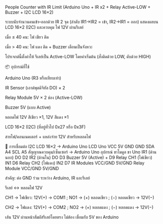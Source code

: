 People Counter with IR Limit (Arduino Uno + IR x2 + Relay Active-LOW + Buzzer + I2C LCD 16×2)

ระบบนับจำนวนคนเข้า–ออกด้วย IR 2 จุด (ลำดับ IR1→IR2 = เข้า, IR2→IR1 = ออก) แสดงผลบน LCD 16×2 (I2C) และควบคุม ไฟ 12V ผ่านรีเลย์

เมื่อ ≤ 40 คน: ไฟ เขียว ติด

เมื่อ > 40 คน: ไฟ แดง ติด + Buzzer เตือนเป็นจังหวะ

โปรเจกต์นี้ตั้งค่าให้ รีเลย์เป็น Active-LOW โดยค่าเริ่มต้น (สั่งติดด้วย LOW, ดับด้วย HIGH)

📦 อุปกรณ์ที่ใช้

Arduino Uno (R3 หรือเทียบเท่า)

IR Sensor (เอาต์พุตดิจิทัล DO) × 2

Relay Module 5V × 2 ช่อง (Active-LOW)

Buzzer 5V (แบบ Active)

หลอดไฟ 12V สีเขียว ×1, 12V สีแดง ×1

LCD 16×2 (I2C) (ที่อยู่ทั่วไป 0x27 หรือ 0x3F)

สายไฟ/คอนเนคเตอร์ + แหล่งจ่าย 12V สำหรับหลอดไฟ

🔌 การเชื่อมต่อ
I2C LCD 16×2 → Arduino Uno
LCD	Uno
VCC	5V
GND	GND
SDA	A4
SCL	A5
สัญญาณควบคุม/เซ็นเซอร์ → Arduino Uno
อุปกรณ์	ขาโมดูล	ขา Uno
IR1 (ด้านนอก)	DO	D2
IR2 (ด้านใน)	DO	D3
Buzzer 5V (Active)	+	D9
Relay CH1 (ไฟเขียว)	IN1	D6
Relay CH2 (ไฟแดง)	IN2	D7
IR Modules	VCC/GND	5V/GND
Relay Module	VCC/GND	5V/GND

สำคัญ: ต่อ GND ร่วม ระหว่าง Arduino, IR และรีเลย์

รีเลย์ ↔ หลอดไฟ 12V

CH1 → ไฟเขียว: 12V(+) → COM1 ; NO1 → (+) หลอดเขียว ; (−) หลอดเขียว → 12V(−)

CH2 → ไฟแดง: 12V(+) → COM2 ; NO2 → (+) หลอดแดง ; (−) หลอดแดง → 12V(−)

เส้น 12V ผ่านหน้าสัมผัสรีเลย์โดยตรง ไม่ต้อง เชื่อมกับ 5V ของ Arduino
